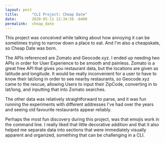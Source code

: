 ```yaml
---
layout: post
title:      "CLI Project: Cheap Date"
date:       2020-05-11 12:34:56 -0400
permalink:  cheap_date
---
```



This project was conceived while talking about how annoying it can be sometimes trying to narrow down a place to eat. And I'm also a cheapskate, so Cheap Date was born.

The APIs referenced are Zomato and Geocode.xyz. I ended up needing two APIs in order for User Experience to be smooth and painless. Zomato is a great free API that gives you restaurant data, but the locations are given as latitude and longitude. It would be really inconvenient for a user to have to know their lat/long in order to see nearby restaurants, so Geocode.xyz came to the rescue, allowing Users to input their ZipCode, converting in to lat/long, and inputting that into Zomato searches.

The other data was relatively straightforward to parse, and it was fun running the experiments with different addresses I've had over the years and seeing old favourite restaurants appear reliably. 

Perhaps the most fun discovery during this project, was that emojis work in the command line. I really liked that little decorative addition and that it also helped me separate data into sections that were immediately visually apparent and organized, something that can be challenging in a CLI.